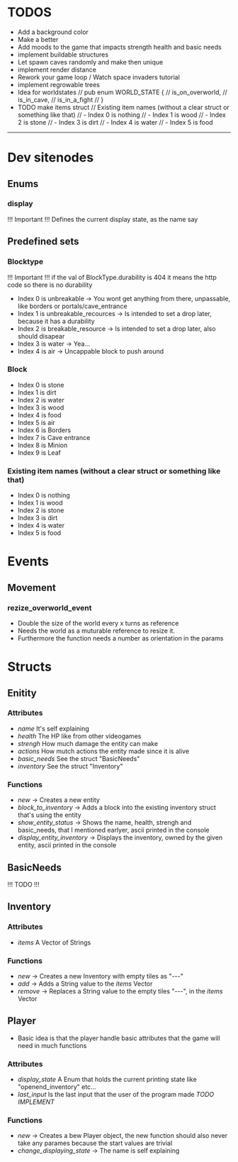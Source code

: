 # TODOS
- Add a background color
- Make a better
- Add moods to the game that impacts strength health and basic needs
- implement buildable structures
- Let spawn caves randomly and make then unique
- implement render distance
- Rework your game loop / Watch space invaders tutorial
- implement regrowable trees
- Idea for worldstates
// pub enum WORLD_STATE {
//   is_on_overworld,
//   is_in_cave,
//   is_in_a_fight
// }
- TODO make items struct
// Existing item names (without a clear struct or something like that) 
// - Index 0 is nothing
// - Index 1 is wood
// - Index 2 is stone
// - Index 3 is dirt
// - Index 4 is water
// - Index 5 is food

-----------

# Dev sitenodes
## Enums
### display
!!! Important !!! Defines the current display state, as the name say
## Predefined sets
### Blocktype
!!! Important !!! if the val of BlockType.durability is 404 it means the http code so there is no durability
- Index 0 is unbreakable -> You wont get anything from there, unpassable, like borders or portals/cave_entrance
- Index 1 is unbreakable_recources -> Is intended to set a drop later, because it has a durability 
- Index 2 is breakable_resource -> Is intended to set a drop later, also should disapear
- Index 3 is water -> Yea...
- Index 4 is air -> Uncappable block to push around
### Block
- Index 0 is stone
- Index 1 is dirt
- Index 2 is water
- Index 3 is wood
- Index 4 is food
- Index 5 is air
- Index 6 is Borders
- Index 7 is Cave entrance
- Index 8 is Minion
- Index 9 is Leaf
### Existing item names (without a clear struct or something like that)
- Index 0 is nothing
- Index 1 is wood
- Index 2 is stone
- Index 3 is dirt
- Index 4 is water
- Index 5 is food

# Events
## Movement
### rezize_overworld_event
- Double the size of the world every x turns as reference
- Needs the world as a muturable reference to resize it.
- Furthermore the function needs a number as orientation in the params

# Structs
## Enitity
### Attributes
 - *name* It's self explaining
 - *health* The HP like from other videogames
 - *strengh* How much damage the entity can make
 - *actions* How mutch actions the entity made since it is alive
 - *basic_needs* See the struct "BasicNeeds"
 - *inventory* See the struct "Inventory"
### Functions
 - *new* -> Creates a new entity
 - *block_to_inventory* -> Adds a block into the existing inventory struct that's using the entity
 - *show_entity_status* -> Shows the name, health, strengh and basic_needs, that I mentioned earlyer, ascii printed in the console
 - *display_entity_inventory* -> Displays the inventory, owned by the given entity, ascii printed in the console
## BasicNeeds
!!! TODO !!!
## Inventory
### Attributes
- *items* A Vector of Strings
### Functions
- *new* -> Creates a new Inventory with empty tiles as "---"
- *add* -> Adds a String value to the *items* Vector
- *remove* -> Replaces a String value to the empty tiles "---", in the *items* Vector
## Player
 - Basic idea is that the player handle basic attributes that the game will need in much functions 
### Attributes 
 - *display_state* A Enum that holds the current printing state like "openend_inventory" etc...
 - *last_input* Is the last input that the user of the program made *TODO IMPLEMENT*
### Functions 
  - *new* -> Creates a bew Player object, the new function should also never take any parames because the start values are trivial
  - *change_displaying_state* -> The name is self explaining
